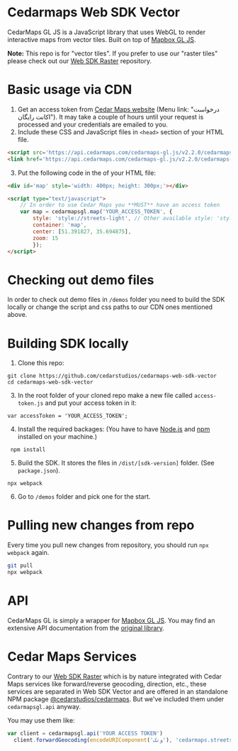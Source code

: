 # Cedarmaps Web SDK Vector

CedarMaps GL JS is a JavaScript library that uses WebGL to render interactive maps from vector tiles. Built on top of [Mapbox GL JS](https://github.com/mapbox/mapbox-gl-js).

**Note:** This repo is for "vector tiles". If you prefer to use our "raster tiles" please check out our [Web SDK Raster](https://github.com/cedarstudios/cedarmaps-web-sdk-raster) repository.

# Basic usage via CDN
1. Get an access token from [Cedar Maps website](https://www.cedarmaps.com/) (Menu link: "درخواست اکانت رایگان"). It may take a couple of hours until your request is processed and your credentials are emailed to you.
2. Include these CSS and JavaScript files in `<head>` section of your HTML file.
```html
<script src='https://api.cedarmaps.com/cedarmaps-gl.js/v2.2.0/cedarmaps-gl.js'></script>
<link href='https://api.cedarmaps.com/cedarmaps-gl.js/v2.2.0/cedarmaps-gl.css' rel='stylesheet'/>
```
3. Put the following code in the <body> of your HTML file:
```html
<div id='map' style='width: 400px; height: 300px;'></div>

<script type="text/javascript">
    // In order to use Cedar Maps you **MUST** have an access token
	var map = cedarmapsgl.map('YOUR_ACCESS_TOKEN', {
        style: 'style://streets-light', // Other available style: 'style://streets-dark'
        container: 'map',
        center: [51.391827, 35.694875],
        zoom: 15
        });
</script>
```
# Checking out demo files
In order to check out demo files in `/demos` folder you need to build the SDK locally or change the script and css paths to our CDN ones mentioned above. 

# Building SDK locally
1. Clone this repo:
```
git clone https://github.com/cedarstudios/cedarmaps-web-sdk-vector
cd cedarmaps-web-sdk-vector
```
3. In the root folder of your cloned repo make a new file called `access-token.js` and put your access token in it:
```
var accessToken = 'YOUR_ACCESS_TOKEN';
```
4. Install the required backages: (You have to have [Node.js](https://nodejs.org) and [npm](https://www.npmjs.com/) installed on your machine.)
```
 npm install
```

5. Build the SDK. It stores the files in `/dist/[sdk-version]` folder. (See `package.json`).

```
npx webpack
```
6. Go to `/demos` folder and pick one for the start.

# Pulling new changes from repo
Every time you pull new changes from repository, you should run `npx webpack` again.
```sh
git pull
npx webpack
```

# API
CedarMaps GL is simply a wrapper for [Mapbox GL JS](https://github.com/mapbox/mapbox-gl-js). You may find an extensive API documentation from the [original library](https://docs.mapbox.com/mapbox-gl-js/api).

# Cedar Maps Services
Contrary to our [Web SDK Raster](https://github.com/cedarstudios/cedarmaps-web-sdk-raster) which is by nature integrated with Cedar Maps services like forward/reverse geocoding, direction, etc., these services are separated in Web SDK Vector and are offered in an standalone NPM package [@cedarstudios/cedarmaps](https://www.npmjs.com/package/@cedarstudios/cedarmaps). But we've included them under `cedarmapsgl.api` anyway.

You may use them like:
```js
var client = cedarmapsgl.api('YOUR ACCESS TOKEN')
  client.forwardGeocoding(encodeURIComponent('ونک'), 'cedarmaps.streets', {type: 'roundabout'}, (err, res) => {console.log(res);});

```
